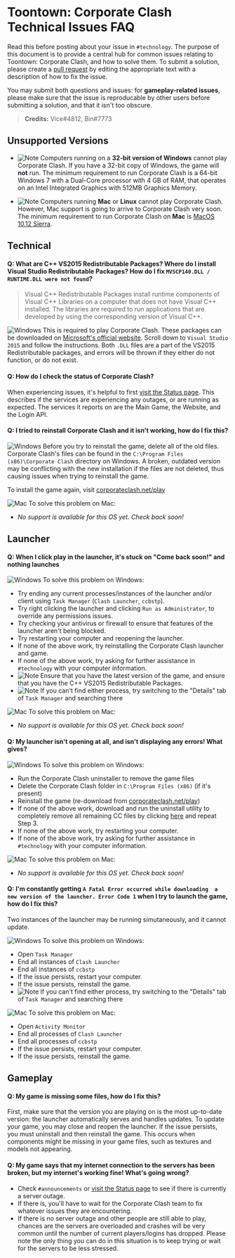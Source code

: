 # Toontown: Corporate Clash Technical Issues FAQ

Read this before posting about your issue in `#technology`. The purpose of this document is to provide a central hub for common issues relating to Toontown: Corporate Clash, and how to solve them. To submit a solution, please create a [pull request](https://github.com/Palmidence/Toontown/pulls) by editing the appropriate text with a description of how to fix the issue.

You may submit both questions and issues: for **gameplay-related issues**, please make sure that the issue is reproducable by other users before submitting a solution, and that it isn't too obscure.

>**Credits:** Vice#4812, Bin#7773

## Unsupported Versions

- ![Note](https://i.imgur.com/eifXPBC.png) Computers running on a **32-bit version of Windows** cannot play Corporate Clash. If you have a 32-bit copy of Windows, the game will **not** run. The minimum requirement to run Corporate Clash is a 64-bit Windows 7 with a	Dual-Core processor with	4 GB	of RAM, that operates on an Intel Integrated Graphics with 512MB Graphics Memory.

- ![Note](https://i.imgur.com/eifXPBC.png) Computers running **Mac** or **Linux** cannot play Corporate Clash. However, Mac support is going to arrive to Corporate Clash very soon. The minimum requirement to run Corporate Clash on **Mac** is [MacOS 10.12 Sierra](https://en.wikipedia.org/wiki/MacOS_Sierra).

## Technical

#### **Q:** What are C++ VS2015 Redistributable Packages? Where do I install Visual Studio Redistributable Packages? How do I fix `MVSCP140.DLL / RUNTIME.DLL were not found`?
 
>Visual C++ Redistributable Packages install runtime components of Visual C++ Libraries on a computer that does not have Visual C++ installed. The libraries are required to run applications that are developed by using the corresponding version of Visual C++.

![Windows](https://i.imgur.com/oB4EbDs.png) This is required to play Corporate Clash. These packages can be downloaded on [Microsoft's official website](https://www.microsoft.com/en-us/download/details.aspx?id=48145). Scroll down to `Visual Studio 2015` and follow the instructions. Both `.DLL` files are a part of the VS2015 Redistributable packages, and errors will be thrown if they either do not function, or do not exist.

#### **Q:** How do I check the status of Corporate Clash?

When experiencing issues, it's helpful to first [visit the Status page](https://status.corporateclash.net/). This describes if the services are experiencing any outages, or are running as expected. The services it reports on are the Main Game, the Website, and the Login API.

#### **Q:** I tried to reinstall Corporate Clash and it isn't working, how do I fix this?

![Windows](https://i.imgur.com/oB4EbDs.png) Before you try to reinstall the game, delete all of the old files. Corporate Clash's files can be found in the `C:\Program Files (x86)\Corporate Clash` directory on Windows. A broken, outdated version may be conflicting with the new installation if the files are not deleted, thus causing issues when trying to reinstall the game.

To install the game again, visit [corporateclash.net/play](https://corporateclash.net/play)

![Mac](https://i.imgur.com/bo61GBx.png) To solve this problem on Mac:
- _No support is available for this OS yet. Check back soon!_

## Launcher

#### **Q:** When I click play in the launcher, it's stuck on "Come back soon!" and nothing launches

![Windows](https://i.imgur.com/oB4EbDs.png) To solve this problem on Windows:
- Try ending any current processes/instances of the launcher and/or client using `Task Manager` (`Clash Launcher`, `ccbstp`).
- Try right clicking the launcher and clicking `Run as Administrator`, to override any permissions issues.
- Try checking your antivirus or firewall to ensure that features of the launcher aren't being blocked.
- Try restarting your computer and reopening the launcher.
- If none of the above work, try reinstalling the Corporate Clash launcher and game.
- If none of the above work, try asking for further assistance in `#technology` with your computer information.
- ![Note](https://i.imgur.com/eifXPBC.png) Ensure that you have the latest version of the game, and ensure that you have the C++ VS2015 Redistributable Packages.
- ![Note](https://i.imgur.com/eifXPBC.png) If you can't find either process, try switching to the "Details" tab of `Task Manager` and searching there

![Mac](https://i.imgur.com/bo61GBx.png) To solve this problem on Mac:
- _No support is available for this OS yet. Check back soon!_

#### **Q:** My launcher isn't opening at all, and isn't displaying any errors! What gives?

![Windows](https://i.imgur.com/oB4EbDs.png) To solve this problem on Windows:
- Run the Corporate Clash uninstaller to remove the game files
- Delete the Corporate Clash folder in `C:\Program Files (x86)` (if it's present)
- Reinstall the game (re-download from [corporateclash.net/play](corporateclash.net/play))
- If none of the above work, download and run the uninstall utility to completely remove all remaining CC files by clicking [here](https://drive.google.com/file/d/1aqk_CyY4NRV2W8umeUOBuL_PZgpj2llS/view?usp=sharing) and repeat Step 3.
- If none of the above work, try restarting your computer. 
- If none of the above work, try asking for further assistance in `#technology` with your computer information.

![Mac](https://i.imgur.com/bo61GBx.png) To solve this problem on Mac:
- _No support is available for this OS yet. Check back soon!_

#### **Q:** I'm constantly getting `A Fatal Error occurred while downloading  a new version of the launcher. Error Code 1` when I try to launch the game, how do I fix this?

Two instances of the launcher may be running simutaneously, and it cannot update.

![Windows](https://i.imgur.com/oB4EbDs.png) To solve this problem on Windows:
- Open `Task Manager`
- End all instances of `Clash Launcher`
- End all instances of `ccbstp`
- If the issue persists, restart your computer.
- If the issue persists, reinstall the game.
- ![Note](https://i.imgur.com/eifXPBC.png) If you can't find either process, try switching to the "Details" tab of `Task Manager` and searching there

![Mac](https://i.imgur.com/bo61GBx.png) To solve this problem on Mac:
- Open `Activity Monitor`
- End all processes of `Clash Launcher`
- End all processes of `ccbstp`
- If the issue persists, restart your computer.
- If the issue persists, reinstall the game.

## Gameplay

#### **Q:** My game is missing some files, how do I fix this?

First, make sure that the version you are playing on is the most up-to-date version: the launcher automatically serves and handles updates. To update your game, you may close and reopen the launcher. If the issue persists, you must uninstall and then reinstall the game. This occurs when components might be missing in your game files, such as textures and models not appearing.

#### **Q:** My game says that my internet connection to the servers has been broken, but my internet's working fine! What's going wrong?

- Check `#announcements` or [visit the Status page](https://status.corporateclash.net/) to see if there is currently a server outage.
- If there is, you'll have to wait for the Corporate Clash team to fix whatever issues they are encountering.
- If there is no server outage and other people are still able to play, chances are the servers are overloaded and crashes will be very common until the number of current players/logins has dropped. Please note the only thing you can do in this situation is to keep trying or wait for the servers to be less stressed.
